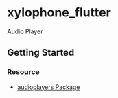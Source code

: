 # xylophone_flutter

Audio Player

## Getting Started

### Resource
- [audioplayers Package](https://pub.dev/packages/audioplayers/install)

